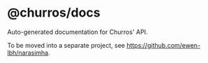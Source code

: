 # @churros/docs

Auto-generated documentation for Churros' API.

To be moved into a separate project, see <https://github.com/ewen-lbh/narasimha>.
